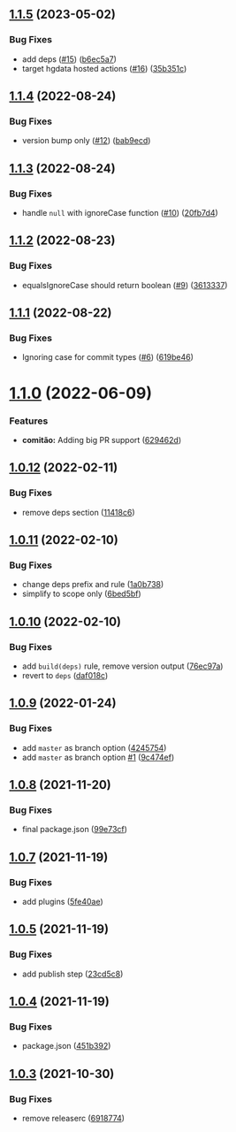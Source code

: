 ## [1.1.5](https://github.com/hgdata/semantic-release-config/compare/v1.1.4...v1.1.5) (2023-05-02)


### Bug Fixes

* add deps ([#15](https://github.com/hgdata/semantic-release-config/issues/15)) ([b6ec5a7](https://github.com/hgdata/semantic-release-config/commit/b6ec5a791f77143c33e0b9af9a2c0871533704d6))
* target hgdata hosted actions ([#16](https://github.com/hgdata/semantic-release-config/issues/16)) ([35b351c](https://github.com/hgdata/semantic-release-config/commit/35b351c6cfbf1140a8a6fb5584a7f6d2cad1156a))

## [1.1.4](https://github.com/hgdata/semantic-release-config/compare/v1.1.3...v1.1.4) (2022-08-24)


### Bug Fixes

* version bump only ([#12](https://github.com/hgdata/semantic-release-config/issues/12)) ([bab9ecd](https://github.com/hgdata/semantic-release-config/commit/bab9ecd6e95e7716ae23fe2d69612055e24f2b6b))

## [1.1.3](https://github.com/hgdata/semantic-release-config/compare/v1.1.2...v1.1.3) (2022-08-24)


### Bug Fixes

* handle `null` with ignoreCase function ([#10](https://github.com/hgdata/semantic-release-config/issues/10)) ([20fb7d4](https://github.com/hgdata/semantic-release-config/commit/20fb7d443ef990fe1b6ef66dbf233688ce2207a9))

## [1.1.2](https://github.com/hgdata/semantic-release-config/compare/v1.1.1...v1.1.2) (2022-08-23)


### Bug Fixes

* equalsIgnoreCase should return boolean ([#9](https://github.com/hgdata/semantic-release-config/issues/9)) ([3613337](https://github.com/hgdata/semantic-release-config/commit/36133371cdd22bd74ad70e2c0990394fcf2eab48))

## [1.1.1](https://github.com/hgdata/semantic-release-config/compare/v1.1.0...v1.1.1) (2022-08-22)


### Bug Fixes

* Ignoring case for commit types ([#6](https://github.com/hgdata/semantic-release-config/issues/6)) ([619be46](https://github.com/hgdata/semantic-release-config/commit/619be46498a84084b26e463683aab8fff2bac879))

# [1.1.0](https://github.com/hgdata/semantic-release-config/compare/v1.0.12...v1.1.0) (2022-06-09)


### Features

* **comitão:** Adding big PR support ([629462d](https://github.com/hgdata/semantic-release-config/commit/629462df24016b0cfe64bb92255164b9364d25a5))

## [1.0.12](https://github.com/hgdata/semantic-release-config/compare/v1.0.11...v1.0.12) (2022-02-11)


### Bug Fixes

* remove deps section ([11418c6](https://github.com/hgdata/semantic-release-config/commit/11418c628eef2c4fdd50bace30466a73dd89e0d2))

## [1.0.11](https://github.com/hgdata/semantic-release-config/compare/v1.0.10...v1.0.11) (2022-02-10)


### Bug Fixes

* change deps prefix and rule ([1a0b738](https://github.com/hgdata/semantic-release-config/commit/1a0b7387107a38d50ceac3aff02bb60a77ace0d1))
* simplify to scope only ([6bed5bf](https://github.com/hgdata/semantic-release-config/commit/6bed5bfa2c74fcf005976b596091c71adb88fb98))

## [1.0.10](https://github.com/hgdata/semantic-release-config/compare/v1.0.9...v1.0.10) (2022-02-10)


### Bug Fixes

* add `build(deps)` rule, remove version output ([76ec97a](https://github.com/hgdata/semantic-release-config/commit/76ec97a4fa2f896795b57d34c7adbbb340159ac1))
* revert to `deps` ([daf018c](https://github.com/hgdata/semantic-release-config/commit/daf018c00a652876a7dacfd1785a08801edf1a94))

## [1.0.9](https://github.com/hgdata/semantic-release-config/compare/v1.0.8...v1.0.9) (2022-01-24)


### Bug Fixes

* add `master` as branch option ([4245754](https://github.com/hgdata/semantic-release-config/commit/42457545b595a9b91c112ce83c3e57b07ef6e8c3))
* add `master` as branch option [#1](https://github.com/hgdata/semantic-release-config/issues/1) ([9c474ef](https://github.com/hgdata/semantic-release-config/commit/9c474efd7e7fe6d5f73a183c3e1b8ae9a1cea6b9))

## [1.0.8](https://github.com/hgdata/semantic-release-config/compare/v1.0.7...v1.0.8) (2021-11-20)


### Bug Fixes

* final package.json ([99e73cf](https://github.com/hgdata/semantic-release-config/commit/99e73cf5e1070b022157695b39897ab2b1ef63d6))

## [1.0.7](https://github.com/hgdata/semantic-release-config/compare/v1.0.6...v1.0.7) (2021-11-19)


### Bug Fixes

* add plugins ([5fe40ae](https://github.com/hgdata/semantic-release-config/commit/5fe40ae4be4e33a49e45dccf7097fc98d451b169))

## [1.0.5](https://github.com/hgdata/semantic-release-config/compare/v1.0.4...v1.0.5) (2021-11-19)


### Bug Fixes

* add publish step ([23cd5c8](https://github.com/hgdata/semantic-release-config/commit/23cd5c8ea4da54249519891004410b9a0f6df122))

## [1.0.4](https://github.com/hgdata/semantic-release-config/compare/v1.0.3...v1.0.4) (2021-11-19)


### Bug Fixes

* package.json ([451b392](https://github.com/hgdata/semantic-release-config/commit/451b39257dd9b8afde1ba310c37ca56d88c907ef))

## [1.0.3](https://github.com/hginsights/semantic-release-config/compare/v1.0.2...v1.0.3) (2021-10-30)


### Bug Fixes

* remove releaserc ([6918774](https://github.com/hginsights/semantic-release-config/commit/69187746afd7d15621ddf3462b702943f80c965d))
